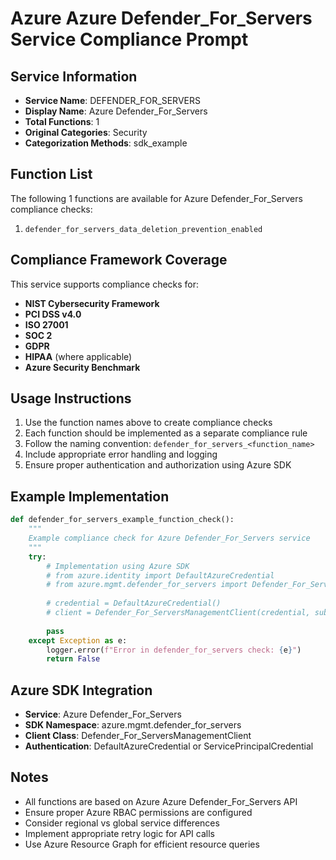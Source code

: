 # Azure Azure Defender_For_Servers Service Compliance Prompt

## Service Information
- **Service Name**: DEFENDER_FOR_SERVERS
- **Display Name**: Azure Defender_For_Servers
- **Total Functions**: 1
- **Original Categories**: Security
- **Categorization Methods**: sdk_example

## Function List
The following 1 functions are available for Azure Defender_For_Servers compliance checks:

1. `defender_for_servers_data_deletion_prevention_enabled`


## Compliance Framework Coverage
This service supports compliance checks for:
- **NIST Cybersecurity Framework**
- **PCI DSS v4.0**
- **ISO 27001**
- **SOC 2**
- **GDPR**
- **HIPAA** (where applicable)
- **Azure Security Benchmark**

## Usage Instructions
1. Use the function names above to create compliance checks
2. Each function should be implemented as a separate compliance rule
3. Follow the naming convention: `defender_for_servers_<function_name>`
4. Include appropriate error handling and logging
5. Ensure proper authentication and authorization using Azure SDK

## Example Implementation
```python
def defender_for_servers_example_function_check():
    """
    Example compliance check for Azure Defender_For_Servers service
    """
    try:
        # Implementation using Azure SDK
        # from azure.identity import DefaultAzureCredential
        # from azure.mgmt.defender_for_servers import Defender_For_ServersManagementClient
        
        # credential = DefaultAzureCredential()
        # client = Defender_For_ServersManagementClient(credential, subscription_id)
        
        pass
    except Exception as e:
        logger.error(f"Error in defender_for_servers check: {e}")
        return False
```

## Azure SDK Integration
- **Service**: Azure Defender_For_Servers
- **SDK Namespace**: azure.mgmt.defender_for_servers
- **Client Class**: Defender_For_ServersManagementClient
- **Authentication**: DefaultAzureCredential or ServicePrincipalCredential

## Notes
- All functions are based on Azure Azure Defender_For_Servers API
- Ensure proper Azure RBAC permissions are configured
- Consider regional vs global service differences
- Implement appropriate retry logic for API calls
- Use Azure Resource Graph for efficient resource queries
